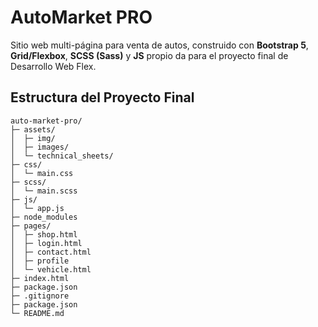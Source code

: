 
# AutoMarket PRO

Sitio web multi-página para venta de autos, construido con **Bootstrap 5**, **Grid/Flexbox**, **SCSS (Sass)** y **JS** propio da para el proyecto final de Desarrollo Web Flex.

## Estructura del Proyecto Final

```
auto-market-pro/
├─ assets/
│  ├─ img/
│  ├─ images/
│  └─ technical_sheets/
├─ css/
│  └─ main.css          
├─ scss/
│  └─ main.scss         
├─ js/
│  └─ app.js
├─ node_modules
├─ pages/
│  ├─ shop.html
│  ├─ login.html
│  ├─ contact.html
│  ├─ profile 
│  └─ vehicle.html
├─ index.html
├─ package.json
├─ .gitignore
├─ package.json
└─ README.md

